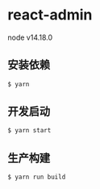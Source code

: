 # react-admin

node v14.18.0

## 安装依赖

```bash
$ yarn
```

## 开发启动

```bash
$ yarn start
```

## 生产构建

```bash
$ yarn run build
```
